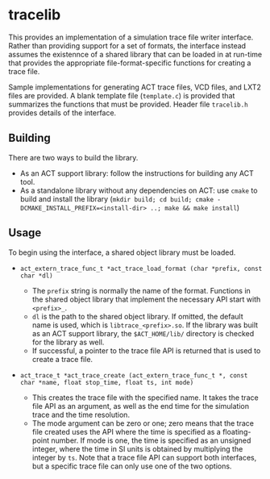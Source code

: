 # tracelib

This provides an implementation of a simulation trace file writer interface.
Rather than providing support for a set of formats, the interface instead
assumes the existennce of a shared library that can be loaded in at run-time
that provides the appropriate file-format-specific functions for creating
a trace file.

Sample implementations for generating ACT trace files, VCD files, and LXT2
files are provided. A blank template file (`template.c`) is provided that
summarizes the functions that must be provided. Header file `tracelib.h`
provides details of the interface.

## Building

There are two ways to build the library.

* As an ACT support library: follow the instructions for building any ACT tool.
* As a standalone library without any dependencies on ACT: use `cmake` to build and install the library (`mkdir build; cd build; cmake -DCMAKE_INSTALL_PREFIX=<install-dir> ..; make && make install`)

## Usage

To begin using the interface, a shared object library must be loaded.

* `act_extern_trace_func_t *act_trace_load_format (char *prefix, const char *dl)`
  * The `prefix` string is normally the name of the format. Functions in the shared object library that implement the necessary API start with `<prefix>_`.
  * `dl` is the path to the shared object library. If omitted, the default name is used, which is `libtrace_<prefix>.so`. If the library was built as an ACT support library, the `$ACT_HOME/lib/` directory is checked for the library as well.
  * If successful, a pointer to the trace file API is returned that is used to create a trace file.

* `act_trace_t *act_trace_create (act_extern_trace_func_t *, const char *name, float stop_time, float ts, int mode)`
  * This creates the trace file with the specified name. It takes the trace file API as an argument, as well as the end time for the simulation trace and the time resolution.
  * The mode argument can be zero or one; zero means that the trace file created uses the API where the time is specified as a floating-point number. If mode is one, the time is specified as an unsigned integer, where the time in SI units is obtained by multiplying the integer by `ts`. Note that a trace file API can support both interfaces, but a specific trace file can only use one of the two options.



